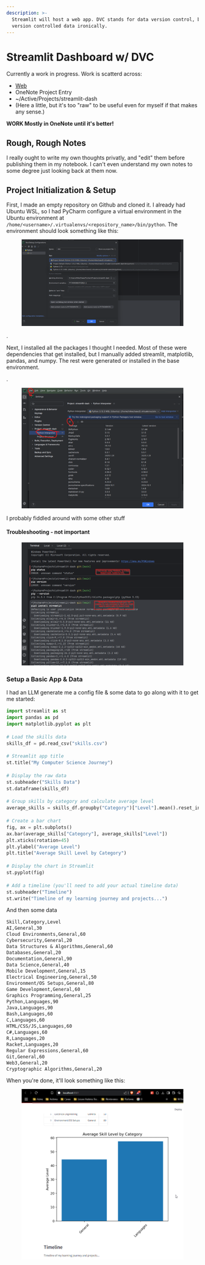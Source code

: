 ```yaml
---
description: >-
  Streamlit will host a web app. DVC stands for data version control, but isn't
  version controlled data ironically.
---
```


# Streamlit Dashboard w/ DVC

Currently a work in progress. Work is scatterd across:

* [Web](https://mikechase.streamlit.app)
* OneNote Project Entry
* \~/Active/Projects/streamlit-dash
* (Here a little, but it's too "raw" to be useful even for myself if that makes any sense.)

**WORK Mostly in OneNote until it's better!**

## Rough, Rough Notes

I really ought to write my own thoughts privatly, and "edit" them before publishing them in my notebook. I can't even understand my own notes to some degree just looking back at them now.

## Project Initialization & Setup

First, I made an empty repository on Github and cloned it. I already had Ubuntu WSL, so I had PyCharm configure a virtual environment in the Ubuntu environment at `/home/<username>/.virtualenvs/<repository_name>/bin/python`. The environment should look something like this:

<figure><img src="../../../../.gitbook/assets/image (1).png" alt=""><figcaption></figcaption></figure>

.

Next, I installed all the packages I thought I needed. Most of these were dependencies that get installed, but I manually added streamlit, matplotlib, pandas, and numpy. The rest were generated or installed in the base environment.

.

<figure><img src="../../../../.gitbook/assets/image (1) (1).png" alt=""><figcaption></figcaption></figure>

I probably fiddled around with some other stuff

#### Troubleshooting - not important

<figure><img src="../../../../.gitbook/assets/image (2).png" alt=""><figcaption></figcaption></figure>

### Setup a Basic App & Data

I had an LLM generate me a config file & some data to go along with it to get me started:

```python
import streamlit as st
import pandas as pd
import matplotlib.pyplot as plt

# Load the skills data
skills_df = pd.read_csv("skills.csv")

# Streamlit app title
st.title("My Computer Science Journey")

# Display the raw data
st.subheader("Skills Data")
st.dataframe(skills_df)

# Group skills by category and calculate average level
average_skills = skills_df.groupby("Category")["Level"].mean().reset_index()

# Create a bar chart
fig, ax = plt.subplots()
ax.bar(average_skills["Category"], average_skills["Level"])
plt.xticks(rotation=45)
plt.ylabel("Average Level")
plt.title("Average Skill Level by Category")

# Display the chart in Streamlit
st.pyplot(fig)

# Add a timeline (you'll need to add your actual timeline data)
st.subheader("Timeline")
st.write("Timeline of my learning journey and projects...")
```

And then some data

```
Skill,Category,Level
AI,General,30
Cloud Environments,General,60
Cybersecurity,General,20
Data Structures & Algorithms,General,60
Databases,General,20
Documentation,General,90
Data Science,General,40
Mobile Development,General,15
Electrical Engineering,General,50
Environment/OS Setups,General,80
Game Development,General,60
Graphics Programming,General,25
Python,Languages,90
Java,Languages,90
Bash,Languages,60
C,Languages,60
HTML/CSS/JS,Languages,60
C#,Languages,60
R,Languages,20
Racket,Languages,20
Regular Expressions,General,60
Git,General,60
Web3,General,20
Cryptographic Algorithms,General,20
```

When you're done, it'll look something like this:

<figure><img src="../../../../.gitbook/assets/image (765).png" alt=""><figcaption></figcaption></figure>
